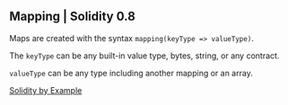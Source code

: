 ## ****Mapping | Solidity 0.8****

Maps are created with the syntax `mapping(keyType => valueType)`.

The `keyType` can be any built-in value type, bytes, string, or any contract.

`valueType` can be any type including another mapping or an array.

[Solidity by Example](https://solidity-by-example.org/mapping/)
